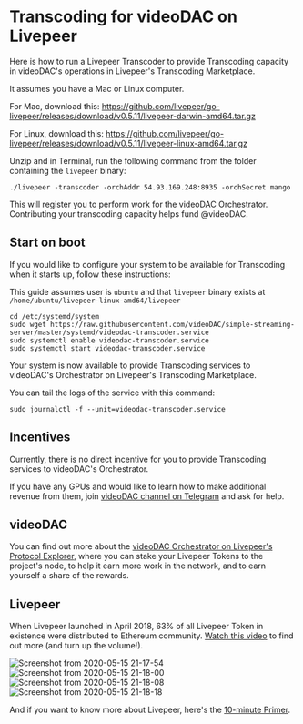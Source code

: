# Transcoding for videoDAC on Livepeer

Here is how to run a Livepeer Transcoder to provide Transcoding capacity in videoDAC's operations in Livepeer's Transcoding Marketplace.

It assumes you have a Mac or Linux computer.

For Mac, download this: https://github.com/livepeer/go-livepeer/releases/download/v0.5.11/livepeer-darwin-amd64.tar.gz

For Linux, download this: https://github.com/livepeer/go-livepeer/releases/download/v0.5.11/livepeer-linux-amd64.tar.gz

Unzip and in Terminal, run the following command from the folder containing the `livepeer` binary:

```
./livepeer -transcoder -orchAddr 54.93.169.248:8935 -orchSecret mango
```

This will register you to perform work for the videoDAC Orchestrator. Contributing your transcoding capacity helps fund @videoDAC.

## Start on boot

If you would like to configure your system to be available for Transcoding when it starts up, follow these instructions:

This guide assumes user is `ubuntu` and that `livepeer` binary exists at `/home/ubuntu/livepeer-linux-amd64/livepeer`

```
cd /etc/systemd/system
sudo wget https://raw.githubusercontent.com/videoDAC/simple-streaming-server/master/systemd/videodac-transcoder.service
sudo systemctl enable videodac-transcoder.service
sudo systemctl start videodac-transcoder.service
```

Your system is now available to provide Transcoding services to videoDAC's Orchestrator on Livepeer's Transcoding Marketplace.

You can tail the logs of the service with this command:
```
sudo journalctl -f --unit=videodac-transcoder.service
```

## Incentives

Currently, there is no direct incentive for you to provide Transcoding services to videoDAC's Orchestrator.

If you have any GPUs and would like to learn how to make additional revenue from them, join [videoDAC channel on Telegram](https://t.me/videoDAC) and ask for help.

## videoDAC

You can find out more about the [videoDAC Orchestrator on Livepeer's Protocol Explorer](https://explorer.livepeer.org/accounts/0xdac817294c0c87ca4fa1895ef4b972eade99f2fd/campaign), where you can stake your Livepeer Tokens to the project's node, to help it earn more work in the network, and to earn yourself a share of the rewards.

## Livepeer

When Livepeer launched in April 2018, 63% of all Livepeer Token in existence were distributed to Ethereum community. [Watch this video](https://www.youtube.com/watch?v=7vQ7O6qX3eU) to find out more (and turn up the volume!).

![Screenshot from 2020-05-15 21-17-54](https://user-images.githubusercontent.com/2212651/82069976-b9fef500-96f1-11ea-8975-eb28657aa8a2.png)
![Screenshot from 2020-05-15 21-18-00](https://user-images.githubusercontent.com/2212651/82069980-bbc8b880-96f1-11ea-9ab1-9f8616fc5310.png)
![Screenshot from 2020-05-15 21-18-08](https://user-images.githubusercontent.com/2212651/82069985-bcf9e580-96f1-11ea-9318-6e092be428eb.png)
![Screenshot from 2020-05-15 21-18-18](https://user-images.githubusercontent.com/2212651/82069989-bf5c3f80-96f1-11ea-9841-3d1b6e233320.png)

And if you want to know more about Livepeer, here's the [10-minute Primer](https://livepeer.org/primer/).
